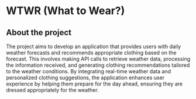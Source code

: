 # WTWR (What to Wear?)

## About the project

The project aims to develop an application that provides users with daily weather forecasts and recommends appropriate clothing based on the forecast. This involves making API calls to retrieve weather data, processing the information received, and generating clothing recommendations tailored to the weather conditions. By integrating real-time weather data and personalized clothing suggestions, the application enhances user experience by helping them prepare for the day ahead, ensuring they are dressed appropriately for the weather.

